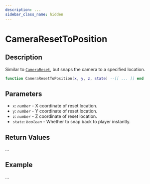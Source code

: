```yaml
---
description: ...
sidebar_class_name: hidden
---
```


# CameraResetToPosition

## Description

Similar to [`CameraReset`](https://bully-scripting.vercel.app/docs/game-reference/global-functions/CameraReset), but snaps the camera to a specified location.

```lua
function CameraResetToPosition(x, y, z, state) --[[ ... ]] end
```

## Parameters

- `x`: _`number`_ - X coordinate of reset location.
- `y`: _`number`_ - Y coordinate of reset location.
- `z`: _`number`_ - Z coordinate of reset location.
- `state`: _`boolean`_ - Whether to snap back to player instantly.

## Return Values

...

## Example

...

